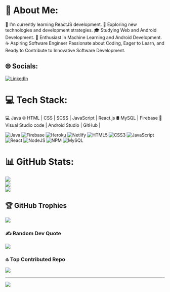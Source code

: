 # 💫 About Me:
🔭   I’m currently learning ReactJS development. 
🤔   Exploring new technologies and development strategies. 
🎓   Studying Web and Android Development. 
🌱   Enthusiast in Machine Learning and Android Development. 
☕   Aspiring Software Engineer Passionate about Coding, Eager to Learn, and Ready to Contribute to Innovative Software Development.


## 🌐 Socials:
[![LinkedIn](https://img.shields.io/badge/LinkedIn-%230077B5.svg?logo=linkedin&logoColor=white)](https://linkedin.com/in/https://www.linkedin.com/in/yogesh-ghate-b60596220/)
              

# 💻 Tech Stack:

💻   Java 
🌐   HTML | CSS | SCSS | JavaScript | React.js
🛢    MySQL | Firebase
🔧   Visual Studio code | Android Studio | GitHub | 

![Java](https://img.shields.io/badge/java-%23ED8B00.svg?style=plastic&logo=java&logoColor=white) ![Firebase](https://img.shields.io/badge/firebase-%23039BE5.svg?style=plastic&logo=firebase) ![Heroku](https://img.shields.io/badge/heroku-%23430098.svg?style=plastic&logo=heroku&logoColor=white) ![Netlify](https://img.shields.io/badge/netlify-%23000000.svg?style=plastic&logo=netlify&logoColor=#00C7B7) ![HTML5](https://img.shields.io/badge/html5-%23E34F26.svg?style=plastic&logo=html5&logoColor=white) ![CSS3](https://img.shields.io/badge/css3-%231572B6.svg?style=plastic&logo=css3&logoColor=white) ![JavaScript](https://img.shields.io/badge/javascript-%23323330.svg?style=plastic&logo=javascript&logoColor=%23F7DF1E) ![React](https://img.shields.io/badge/react-%2320232a.svg?style=plastic&logo=react&logoColor=%2361DAFB) ![NodeJS](https://img.shields.io/badge/node.js-6DA55F?style=plastic&logo=node.js&logoColor=white) ![NPM](https://img.shields.io/badge/NPM-%23000000.svg?style=plastic&logo=npm&logoColor=white) ![MySQL](https://img.shields.io/badge/mysql-%2300f.svg?style=plastic&logo=mysql&logoColor=white)
# 📊 GitHub Stats:
![](https://github-readme-stats.vercel.app/api?username=Yogesh-Ghate&theme=tokyonight&hide_border=false&include_all_commits=true&count_private=true)<br/>
![](https://github-readme-streak-stats.herokuapp.com/?user=Yogesh-Ghate&theme=tokyonight&hide_border=false)<br/>
![](https://github-readme-stats.vercel.app/api/top-langs/?username=Yogesh-Ghate&theme=tokyonight&hide_border=false&include_all_commits=true&count_private=true&layout=compact)

## 🏆 GitHub Trophies
![](https://github-profile-trophy.vercel.app/?username=Yogesh-Ghate&theme=radical&no-frame=false&no-bg=false&margin-w=4)

### ✍️ Random Dev Quote
![](https://quotes-github-readme.vercel.app/api?type=horizontal&theme=tokyonight)

### 🔝 Top Contributed Repo
![](https://github-contributor-stats.vercel.app/api?username=Yogesh-Ghate&limit=5&theme=dark&combine_all_yearly_contributions=true)

---
[![](https://visitcount.itsvg.in/api?id=Yogesh-Ghate&icon=0&color=0)](https://visitcount.itsvg.in)

<!-- Proudly created with GPRM ( https://gprm.itsvg.in ) -->
